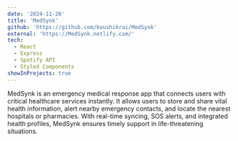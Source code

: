 ```yaml
---
date: '2024-11-20'
title: 'MedSynk'
github: 'https://github.com/koushikrai/MedSynk'
external: 'https://MedSynk.netlify.com/'
tech:
  - React
  - Express
  - Spotify API
  - Styled Components
showInProjects: true    
---
```


MedSynk is an emergency medical response app that connects users with critical healthcare services instantly. It allows users to store and share vital health information, alert nearby emergency contacts, and locate the nearest hospitals or pharmacies. With real-time syncing, SOS alerts, and integrated health profiles, MedSynk ensures timely support in life-threatening situations.
